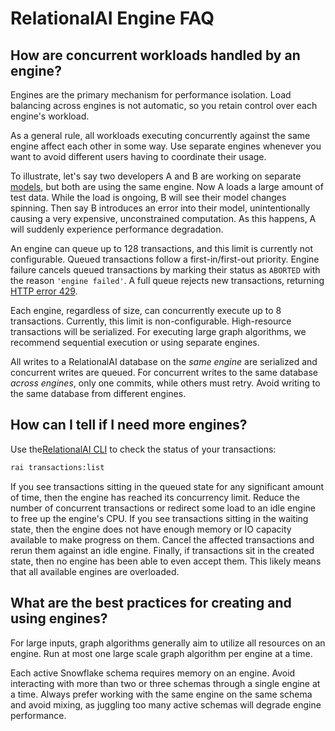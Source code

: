 # RelationalAI Engine FAQ

## How are concurrent workloads handled by an engine?

Engines are the primary mechanism for performance isolation.
Load balancing across engines is not automatic, so you retain control over each engine's workload.

As a general rule, all workloads executing concurrently against the same engine affect each other in some way.
Use separate engines whenever you want to avoid different users having to coordinate their usage.

To illustrate, let's say two developers A and B are working on separate [models](../api_reference/python/Model/README.md),
but both are using the same engine.
Now A loads a large amount of test data.
While the load is ongoing, B will see their model changes spinning.
Then say B introduces an error into their model, unintentionally causing a very expensive, unconstrained computation.
As this happens, A will suddenly experience performance degradation.

An engine can queue up to 128 transactions, and this limit is currently not configurable.
Queued transactions follow a first-in/first-out priority.
Engine failure cancels queued transactions by marking their status as `ABORTED` with the reason  `'engine failed'`.
A full queue rejects new transactions, returning [HTTP error 429](https://developer.mozilla.org/en-US/docs/Web/HTTP/Status/429).

Each engine, regardless of size, can concurrently execute up to 8 transactions.
Currently, this limit is non-configurable.
High-resource transactions will be serialized.
For executing large graph algorithms, we recommend sequential execution or using separate engines.

All writes to a RelationalAI database on the _same engine_ are serialized and concurrent writes are queued.
For concurrent writes to the same database _across engines_, only one commits, while others must retry.
Avoid writing to the same database from different engines.

## How can I tell if I need more engines?

Use the[RelationalAI CLI](../api_reference/cli/README.md) to check the status of your transactions:

```sh
rai transactions:list
```

If you see transactions sitting in the queued state for any significant amount of time, then the engine has reached its concurrency limit.
Reduce the number of concurrent transactions or redirect some load to an idle engine to free up the engine's CPU.
If you see transactions sitting in the waiting state, then the engine does not have enough memory or IO capacity available to make progress on them.
Cancel the affected transactions and rerun them against an idle engine.
Finally, if transactions sit in the created state, then no engine has been able to even accept them.
This likely means that all available engines are overloaded.

## What are the best practices for creating and using engines?

For large inputs, graph algorithms generally aim to utilize all resources on an engine.
Run at most one large scale graph algorithm per engine at a time.

Each active Snowflake schema requires memory on an engine.
Avoid interacting with more than two or three schemas through a single engine at a time.
Always prefer working with the same engine on the same schema and avoid mixing, as juggling too many active schemas will degrade engine performance.
